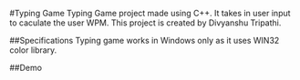 #Typing Game
Typing Game project made using C++. It takes in user input to caculate the user WPM. This project is created by Divyanshu Tripathi.

##Specifications
Typing game works in Windows only as it uses WIN32 color library.

##Demo
